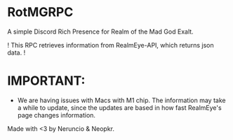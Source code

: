 # RotMGRPC
A simple Discord Rich Presence for Realm of the Mad God Exalt.

! This RPC retrieves information from RealmEye-API, which returns json data. !

# IMPORTANT:
* We are having issues with Macs with M1 chip.
The information may take a while to update, since the updates are based in how fast RealmEye's page changes information.

Made with <3 by Neruncio & Neopkr.

